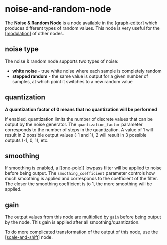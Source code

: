 # noise-and-random-node

The **Noise & Random Node** is a node available in the [[graph-editor]] which produces different types of random values.  This node is very useful for the [[modulation]] of other nodes.

## noise type

The noise & random node supports two types of noise:

 * **white noise** - true white noise where each sample is completely random
 * **stepped random** - the same value is output for a given number of samples, at which point it switches to a new random value

## quantization

**A quantization factor of 0 means that no quantization will be performed**

If enabled, quantization limits the number of discrete values that can be output by the noise generator.  The `quantization_factor` parameter corresponds to the number of steps in the quantization.  A value of 1 will result in 2 possible output values (-1 and 1), 2 will result in 3 possible outputs (-1, 0, 1), etc.

## smoothing

If smoothing is enabled, a [[one-pole]] lowpass filter will be applied to noise before being output.  The `smoothing_coefficient` parameter controls how much smoothing is applied and corresponds to the coefficient of the filter.  The closer the smoothing coefficient is to 1, the more smoothing will be applied.

## gain

The output values from this node are multiplied by `gain` before being output by the node.  This gain is applied after all smoothing/quantization.

To do more complicated transformation of the output of this node, use the [[scale-and-shift]] node.

[//begin]: # "Autogenerated link references for markdown compatibility"
[graph-editor]: graph-editor "graph editor"
[modulation]: modulation "modulation"
[scale-and-shift]: scale-and-shift "scale and shift"
[//end]: # "Autogenerated link references"

